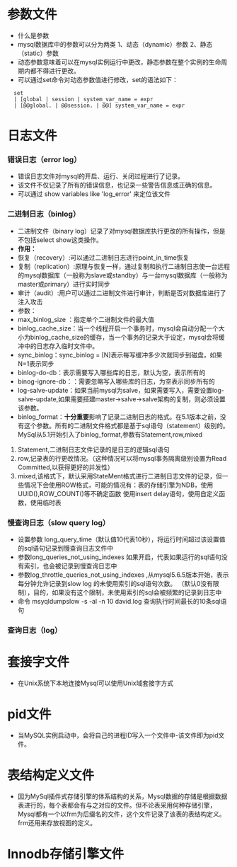 # 参数文件
* 什么是参数
* mysql数据库中的参数可以分为两类 1、动态（dynamic）参数 2、静态（static）参数
* 动态参数意味着可以在mysql实例运行中更改，静态参数在整个实例的生命周期内都不得进行更改。
* 可以通过set命令对动态参数值进行修改，set的语法如下：
```
  set
  | [global | session | system_var_name = expr
  | [@@global. | @@session. | @@] system_var_name = expr
```
# 日志文件
### 错误日志（error log）
* 错误日志文件对mysql的开启、运行、关闭过程进行了记录。
* 该文件不仅记录了所有的错误信息，也记录一些警告信息或正确的信息。
* 可以通过 show variables like 'log_error' 来定位该文件
### 二进制日志（binlog）
* 二进制文件（binary log）记录了对mysql数据库执行更改的所有操作，但是不包括select show这类操作。
* **作用：**
* 恢复（recovery）:可以通过二进制日志进行point_in_time恢复
* 复制（replication）:原理与恢复一样，通过复制和执行二进制日志使一台远程的mysql数据库（一般称为slave或standby）与一台mysql数据库（一般称为master或primary）进行实时同步
* 审计（audit）:用户可以通过二进制文件进行审计，判断是否对数据库进行了注入攻击
* 参数：
* max_binlog_size ：指定单个二进制文件的最大值
* binlog_cache_size：当一个线程开启一个事务时，mysql会自动分配一个大小为binlog_cache_size的缓存，当一个事务的记录大于设定，mysql会将缓冲中的日志存入临时文件中。
* sync_binlog：sync_binlog = [N]表示每写缓冲多少次就同步到磁盘，如果N=1表示同步
* binlog-do-db：表示需要写入哪些库的日志，默认为空，表示所有的
* binog-ignore-db：：需要忽略写入哪些库的日志，为空表示同步所有的
* log-salve-update：如果当前mysql为salve，如果需要写入，需要设置log-salve-update,如果需要搭建master->salve->salve架构的复制，则必须设置该参数。
* binlog_format：**十分重要**影响了记录二进制日志的格式。在5.1版本之前，没有这个参数。所有的二进制文件格式都是基于sql语句（statement）级别的。
  MySql从5.1开始引入了binlog_format,参数有Statement,row,mixed
1. Statement,二进制日志文件记录的是日志的逻辑sql语句
2. row,记录表的行更改情况。（这种情况可以将mysql事务隔离级别设置为Read Committed,以获得更好的并发性）
3. mixed,该格式下，默认采用StateMent格式进行二进制日志文件的记录，但一些情况下会使用ROW格式，可能的情况有：表的存储引擎为NDB，使用UUID(),ROW_COUNT()等不确定函数
使用insert delay语句，使用自定义函数，使用临时表
 
### 慢查询日志（slow query log）
* 设置参数 long_query_time（默认值10代表10秒），将运行时间超过该设置值的sql语句记录到慢查询日志文件中
* 参数long_queries_not_using_indexes 如果开启，代表如果运行的sql语句没有索引，也会被记录到慢查询日志中
* 参数log_throttle_queries_not_using_indexes ,从mysql5.6.5版本开始，表示每分钟允许记录到slow log 的未使用索引的sql语句次数。
（默认0没有限制），目的，如果没有这个限制，未使用索引的sql会被频繁的记录到日志中
* 命令 msyqldumpslow -s -al -n 10 david.log 查询执行时间最长的10条sql语句
### 查询日志（log）

# 套接字文件  
* 在Unix系统下本地连接Mysql可以使用Unix域套接字方式
# pid文件
* 当MySQL实例启动中，会将自己的进程ID写入一个文件中-该文件即为pid文件。
# 表结构定义文件
* 因为MySql插件式存储引擎的体系结构的关系，Mysql数据的存储是根据数据表进行的，每个表都会有与之对应的文件。但不论表采用何种存储引擎，
Mysql都有一个以frm为后缀名的文件，这个文件记录了该表的表结构定义。frm还用来存放视图的定义。
# Innodb存储引擎文件
